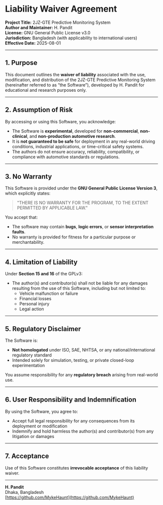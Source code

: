 # Liability Waiver Agreement

**Project Title:** 2JZ-GTE Predictive Monitoring System  
**Author and Maintainer:** H. Pandit  
**License:** GNU General Public License v3.0  
**Jurisdiction:** Bangladesh (with applicability to international users)  
**Effective Date:** 2025-08-01

---

## 1. Purpose

This document outlines the **waiver of liability** associated with the use, modification, and distribution of the 2JZ-GTE Predictive Monitoring System (hereinafter referred to as “the Software”), developed by H. Pandit for educational and research purposes only.

---

## 2. Assumption of Risk

By accessing or using this Software, you acknowledge:

- The Software is **experimental**, developed for **non-commercial**, **non-clinical**, and **non-production automotive research**.
- It is **not guaranteed to be safe** for deployment in any real-world driving conditions, industrial applications, or time-critical safety systems.
- The authors do not ensure accuracy, reliability, compatibility, or compliance with automotive standards or regulations.

---

## 3. No Warranty

This Software is provided under the **GNU General Public License Version 3**, which explicitly states:

> "THERE IS NO WARRANTY FOR THE PROGRAM, TO THE EXTENT PERMITTED BY APPLICABLE LAW."

You accept that:

- The software may contain **bugs**, **logic errors**, or **sensor interpretation faults**.
- No warranty is provided for fitness for a particular purpose or merchantability.

---

## 4. Limitation of Liability

Under **Section 15 and 16** of the GPLv3:

- The author(s) and contributor(s) shall not be liable for any damages resulting from the use of this Software, including but not limited to:
  - Vehicle malfunction or failure
  - Financial losses
  - Personal injury
  - Legal action

---

## 5. Regulatory Disclaimer

The Software is:

- **Not homologated** under ISO, SAE, NHTSA, or any national/international regulatory standard
- Intended solely for simulation, testing, or private closed-loop experimentation

You assume responsibility for any **regulatory breach** arising from real-world use.

---

## 6. User Responsibility and Indemnification

By using the Software, you agree to:

- Accept full legal responsibility for any consequences from its deployment or modification
- Indemnify and hold harmless the author(s) and contributor(s) from any litigation or damages

---

## 7. Acceptance

Use of this Software constitutes **irrevocable acceptance** of this liability waiver.

---

**H. Pandit**  
Dhaka, Bangladesh  
[https://github.com/MykeHaunt](https://github.com/MykeHaunt)